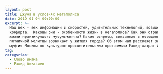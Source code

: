 ```yaml
---
layout: post
title: Джума в условиях мегаполиса
date: 2019-01-04 00:00:00
excerpt: >-
  Наш век - век информации и скоростей, удивительных технологий, повышенного
  комфорта.  Каковы они - особенности жизни в мегаполисе? Как они отражаются на
  жизни практикующего мусульманина? Какие вопросы, связанные с посещением
  пятничной молитвы возникают у жителя города? Об этом нам расскажет заместитель
  муфтия Москвы по культурно-просветительским программам Рашид-хазрат Акказиев.
tag:
categories:
  - Слово имама
  - Рашид Акказиев
---
```


